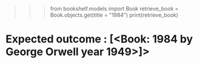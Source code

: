 >>> from bookshelf.models import Book
>>> retrieve_book = Book.objects.get(title = "1984")
>>> print(retrieve_book)
# Expected outcome : [<Book: 1984 by George Orwell year 1949>]>

